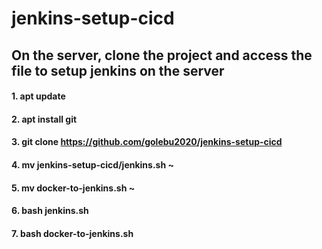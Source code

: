 # jenkins-setup-cicd
## On the server, clone the project and access the file to setup jenkins on the server
#### 1. apt update
#### 2. apt install git 
#### 3. git clone https://github.com/golebu2020/jenkins-setup-cicd 
#### 4. mv jenkins-setup-cicd/jenkins.sh ~
#### 5. mv docker-to-jenkins.sh ~
#### 6. bash jenkins.sh
#### 7. bash docker-to-jenkins.sh
